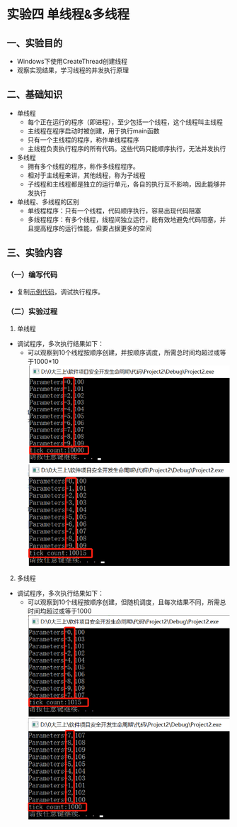 # 实验四 单线程&多线程

## **一、实验目的**
* Windows下使用CreateThread创建线程  
* 观察实现结果，学习线程的并发执行原理 

## **二、基础知识**
* 单线程
  * 每个正在运行的程序（即进程），至少包括一个线程，这个线程叫主线程
  * 主线程在程序启动时被创建，用于执行main函数
  * 只有一个主线程的程序，称作单线程程序
  * 主线程负责执行程序的所有代码。这些代码只能顺序执行，无法并发执行
* 多线程
  * 拥有多个线程的程序，称作多线程程序。
  * 相对于主线程来讲，其他线程，称为子线程
  * 子线程和主线程都是独立的运行单元，各自的执行互不影响，因此能够并发执行
* 单线程、多线程的区别
  * 单线程程序：只有一个线程，代码顺序执行，容易出现代码阻塞
  * 多线程程序：有多个线程，线程间独立运行，能有效地避免代码阻塞，并且提高程序的运行性能，但要占据更多的空间

## **三、实验内容**

### （一）编写代码
* 复制[示例代码](https://docs.microsoft.com/zh-cn/windows/win32/procthread/creating-threads)，调试执行程序。

### （二）实验过程
1. 单线程
* 调试程序，多次执行结果如下：
   * 可以观察到10个线程按顺序创建，并按顺序调度，所需总时间均超过或等于1000*10
![](image/单线程1.png)
![](image/单线程2.png)

2. 多线程
* 调试程序，多次执行结果如下：
   * 可以观察到10个线程按顺序创建，但随机调度，且每次结果不同，所需总时间均超过或等于1000
![](image/多线程1.png)
![](image/多线程2.png)